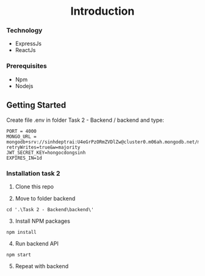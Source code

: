   <h1 align="center">Introduction</h1>

### Technology

-   ExpressJs
-   ReactJs

### Prerequisites

-   Npm
-   Nodejs

## Getting Started

Create file .env in folder Task 2 - Backend / backend and type:

```
PORT = 4000
MONGO_URL = mongodb+srv://sinhdeptrai:U4eGrPzORmZVDlZw@cluster0.m06ah.mongodb.net/myFirstDatabase?retryWrites=true&w=majority
JWT_SECRET_KEY=hongocdongsinh
EXPIRES_IN=1d
```

### Installation task 2

1. Clone this repo

2. Move to folder backend

```
cd '.\Task 2 - Backend\backend\'
```

3. Install NPM packages

```
npm install
```

4. Run backend API

```
npm start
```

5. Repeat with backend 
